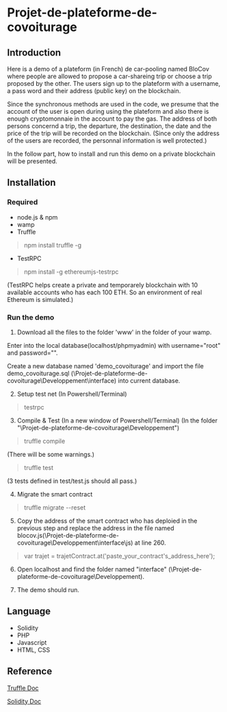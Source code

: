 # Projet-de-plateforme-de-covoiturage
## Introduction
Here is a demo of a plateform (in French) de car-pooling named BloCov where people are allowed to propose a car-shareing trip or choose a trip proposed by the other. 
The users sign up to the plateform with a username, a pass word and their address (public key) on the blockchain. 

Since the synchronous methods are used in the code, we presume that the account of the user is open during using the plateform and also there is enough cryptomonnaie in the account to pay the gas.
The address of both persons concernd a trip, the departure, the destination, the date and the price of the trip will be recorded on the blockchain. 
(Since only the address of the users are recorded, the personnal information is well protected.)

In the follow part, how to install and run this demo on a private blockchain will be presented.
## Installation
### Required
- node.js & npm
- wamp
- Truffle
> npm install truffle -g
- TestRPC
> npm install -g ethereumjs-testrpc

(TestRPC helps create a private and temporarely blockchain with 10 available accounts who has each 100 ETH. 
So an environment of real Ethereum is simulated.)
### Run the demo
1. Download all the files to the folder 'www' in the folder of your wamp.

Enter into the local database(localhost/phpmyadmin) with username="root" and password="".

Create a new database named 'demo_covoiturage' and import the file demo_covoiturage.sql (\Projet-de-plateforme-de-covoiturage\Developpement\interface\) into current database.

2. Setup test net (In Powershell/Terminal)
> testrpc
3. Compile & Test (In a new window of Powershell/Terminal)
(In the folder "\Projet-de-plateforme-de-covoiturage\Developpement")
> truffle compile

(There will be some warnings.)
> truffle test

(3 tests defined in test/test.js should all pass.)

4. Migrate the smart contract
> truffle migrate --reset

5. Copy the address of the smart contract who has deploied in the previous step and replace the address in the file named blocov.js(\Projet-de-plateforme-de-covoiturage\Developpement\interface\js\) at line 260.
> var trajet = trajetContract.at('paste_your_contract's_address_here');

6. Open localhost and find the folder named "interface" (\Projet-de-plateforme-de-covoiturage\Developpement\).

7. The demo should run.

## Language
- Solidity
- PHP
- Javascript
- HTML, CSS

## Reference
[Truffle Doc](https://truffleframework.com/docs/truffle/overview)

[Solidity Doc](https://solidity.readthedocs.io/en/v0.4.24/index.html)
